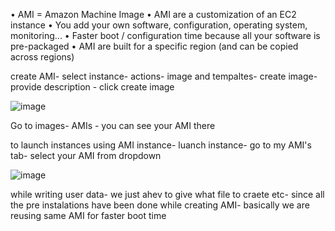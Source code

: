 • AMI = Amazon Machine Image
• AMI are a customization of an EC2 instance
• You add your own software, configuration, operating system, monitoring...
• Faster boot / configuration time because all your software is pre-packaged
• AMI are built for a specific region (and can be copied across regions)

create AMI-
select instance- actions- image and tempaltes- create image- provide description - click create image

![image](https://user-images.githubusercontent.com/107784718/212532418-cf877a31-50af-4aff-936c-430aa89f2ba8.png)

Go to images- AMIs - you can see your AMI there

to launch instances using AMI
instance- luanch instance- go to my AMI's tab- select your AMI from dropdown

![image](https://user-images.githubusercontent.com/107784718/212532475-56b89f3d-1ef4-4b64-a278-8305cfd0d8ef.png)

while writing user data- we just ahev to give what file to craete etc- since all the pre instalations have been done while creating AMI- basically we are reusing same AMI for faster boot time
